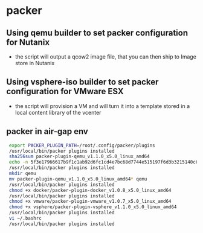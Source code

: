 # packer

## Using qemu builder to set packer configuration for Nutanix  
* the script will output a qcow2 image file, that you can then ship to Image store in Nutanix  
## Using vsphere-iso builder to set packer configuration for VMware ESX  
* the script will provision a VM and will turn it into a template stored in a local content library of the vcenter

## packer in air-gap env  
```bash
 export PACKER_PLUGIN_PATH=/root/.config/packer/plugins
 /usr/local/bin/packer plugins installed
 sha256sum packer-plugin-qemu_v1.1.0_x5.0_linux_amd64
 echo -n 5f3e17966617b9f1c1ab92d6fc1cd4e7bc68d7744e515197f6d3b3215140c668 > packer-plugin-qemu_v1.1.0_x5.0_linux_amd64_SHA256SUM
 /usr/local/bin/packer plugins installed
 mkdir qemu
 mv packer-plugin-qemu_v1.1.0_x5.0_linux_amd64* qemu
 /usr/local/bin/packer plugins installed
 chmod +x docker/packer-plugin-docker_v1.0.8_x5.0_linux_amd64
 /usr/local/bin/packer plugins installed
 chmod +x vmware/packer-plugin-vmware_v1.0.7_x5.0_linux_amd64
 chmod +x vsphere/packer-plugin-vsphere_v1.1.0_x5.0_linux_amd64
 /usr/local/bin/packer plugins installed
 vi ~/.bashrc
 /usr/local/bin/packer plugins installed
 ```


